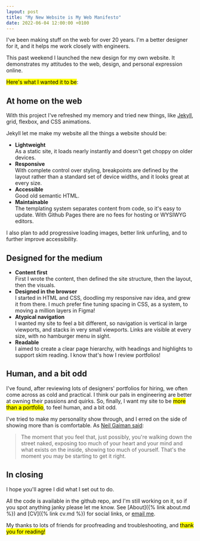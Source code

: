 ```yaml
---
layout: post
title: "My New Website is My Web Manifesto"
date: 2022-06-04 12:00:00 +0100
---
```


I've been making stuff on the web for over 20 years. I'm a better designer for it, and it helps me work closely with engineers.

This past weekend I launched the new design for my own website. It demonstrates my attitudes to the web, design, and personal expression online.

<mark>Here's what I wanted it to be</mark>:

## At home on the web

With this project I've refreshed my memory and tried new things, like <a href="https://jekyllrb.com/" target="_blank">Jekyll</a>, grid, flexbox, and CSS animations.

Jekyll let me make my website all the things a website should be:

- **Lightweight**\
As a static site, it loads nearly instantly and doesn't get choppy on older devices.
- **Responsive**\
With complete control over styling, breakpoints are defined by the layout rather than a standard set of device widths, and it looks great at every size.
- **Accessible**\
Good old semantic HTML.
- **Maintainable**\
The templating system separates content from code, so it's easy to update. With Github Pages there are no fees for hosting or WYSIWYG editors.

I also plan to add progressive loading images, better link unfurling, and to further improve accessibility.

## Designed for the medium

- **Content first**\
First I wrote the content, then defined the site structure, then the layout, then the visuals.
- **Designed in the browser**\
I started in HTML and CSS, doodling my responsive nav idea, and grew it from there. I much prefer fine tuning spacing in CSS, as a system, to moving a million layers in Figma!
- **Atypical navigation**\
I wanted my site to feel a bit different, so navigation is vertical in large viewports, and stacks in very small viewports. Links are visible at every size, with no hamburger menu in sight.
- **Readable**\
I aimed to create a clear page hierarchy, with headings and highlights to support skim reading. I know that's how I review portfolios!

## Human, and a bit odd

I've found, after reviewing lots of designers' portfolios for hiring, we often come across as cold and practical. I think our pals in engineering are better at owning their passions and quirks. So, finally, I want my site to be <mark>more than a portfolio</mark>, to feel human, and a bit odd.

I've tried to make my personality show through, and I erred on the side of showing more than is comfortable. As <a href="https://jamesclear.com/great-speeches/make-good-art-by-neil-gaiman" target="_blank">Neil Gaiman said</a>:

> The moment that you feel that, just possibly, you're walking down the street naked, exposing too much of your heart and your mind and what exists on the inside, showing too much of yourself. That's the moment you may be starting to get it right.  

## In closing

I hope you'll agree I did what I set out to do.  

All the code is available in <a hreh="https://github.com/neildawson/neildawson.github.io" target="_blank">the github repo</a>, and I'm still working on it, so if you spot anything janky please let me know. See [About]({% link about.md %}) and [CV]({% link cv.md %}) for social links, or [email me](mailto:mail@neildawson.co).

My thanks to lots of friends for proofreading and troubleshooting, and <mark>thank you for reading!</mark>